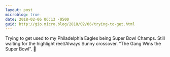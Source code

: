 ```yaml
---
layout: post
microblog: true
date: 2018-02-06 06:13 -0500
guid: http://gio.micro.blog/2018/02/06/trying-to-get.html
---
```

Trying to get used to my Philadelphia Eagles being Super Bowl Champs. Still waiting for the highlight reel/Always Sunny crossover. “The Gang Wins the Super Bowl”. 🏈
